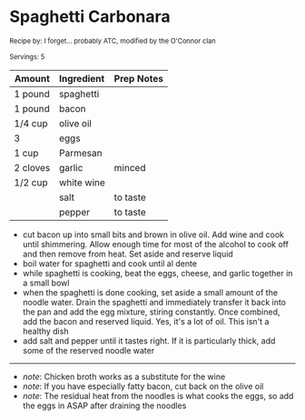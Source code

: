 # Spaghetti Carbonara

<small>Recipe by: I forget... probably ATC, modified by the O'Connor clan</small>

<small>Servings: 5</small>

| Amount   | Ingredient | Prep Notes |
| -------- | :--------- | :--------- |
| 1 pound  | spaghetti  |            |
| 1 pound  | bacon      |            |
| 1/4 cup  | olive oil  |            |
| 3        | eggs       |            |
| 1 cup    | Parmesan   |            |
| 2 cloves | garlic     | minced     |
| 1/2 cup  | white wine |            |
|          | salt       | to taste   |
|          | pepper     | to taste   |

- cut bacon up into small bits and brown in olive oil. Add wine and cook until shimmering. Allow enough time for most of the alcohol to cook off and then remove from heat. Set aside and reserve liquid
- boil water for spaghetti and cook until al dente
- while spaghetti is cooking, beat the eggs, cheese, and garlic together in a small bowl
- when the spaghetti is done cooking, set aside a small amount of the noodle water. Drain the spaghetti and immediately transfer it back into the pan and add the egg mixture, stiring constantly. Once combined, add the bacon and reserved liquid. Yes, it's a lot of oil. This isn't a healthy dish
- add salt and pepper until it tastes right. If it is particularly thick, add some of the reserved noodle water

---

- _note_: Chicken broth works as a substitute for the wine
- _note_: If you have especially fatty bacon, cut back on the olive oil
- _note_: The residual heat from the noodles is what cooks the eggs, so add the eggs in ASAP after draining the noodles
